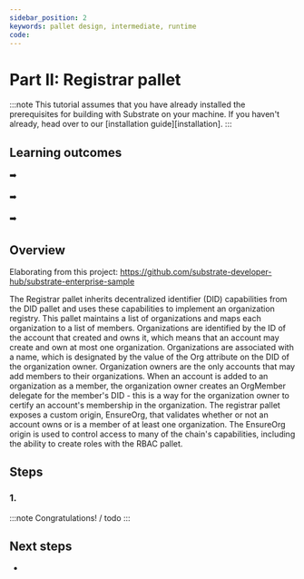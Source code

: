 ```yaml
---
sidebar_position: 2
keywords: pallet design, intermediate, runtime
code: 
---
```


# Part II: Registrar pallet 
:::note
This tutorial assumes that you have already installed the prerequisites for building with Substrate on your machine.
If you haven't already, head over to our [installation guide][installation].
:::

## Learning outcomes

:arrow_right: 

:arrow_right: 

:arrow_right:

## Overview
Elaborating from this project:  https://github.com/substrate-developer-hub/substrate-enterprise-sample 

The Registrar pallet inherits decentralized identifier (DID) capabilities from the DID pallet and uses these capabilities to implement an organization registry. This pallet maintains a list of organizations and maps each organization to a list of members. Organizations are identified by the ID of the account that created and owns it, which means that an account may create and own at most one organization. Organizations are associated with a name, which is designated by the value of the Org attribute on the DID of the organization owner. Organization owners are the only accounts that may add members to their organizations. When an account is added to an organization as a member, the organization owner creates an OrgMember delegate for the member's DID - this is a way for the organization owner to certify an account's membership in the organization. The registrar pallet exposes a custom origin, EnsureOrg, that validates whether or not an account owns or is a member of at least one organization. The EnsureOrg origin is used to control access to many of the chain's capabilities, including the ability to create roles with the RBAC pallet.

## Steps

### 1.

:::note Congratulations!
/ todo
:::

## Next steps

- 
